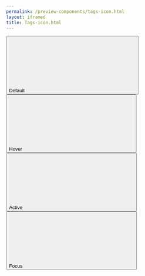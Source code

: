 ```yaml
--- 
permalink: /preview-components/tags-icon.html
layout: iframed 
title: Tags-icon.html
---
```

<div class="container py-8">
    <button class="tag tag-icon">Default
        <svg class="icon-svg "  focusable="true" aria-hidden="true" tabindex="-1"><use xlink:href="#close-circle"></use></svg>
    </button><button class="tag tag-icon tag-hover">Hover
        <svg class="icon-svg "  focusable="true" aria-hidden="true" tabindex="-1"><use xlink:href="#close-circle"></use></svg>
    </button><button class="tag tag-icon tag-active">Active
        <svg class="icon-svg "  focusable="true" aria-hidden="true" tabindex="-1"><use xlink:href="#close-circle"></use></svg>
    </button><button class="tag tag-icon focus">Focus
        <svg class="icon-svg "  focusable="true" aria-hidden="true" tabindex="-1"><use xlink:href="#close-circle"></use></svg>
    </button>
</div>